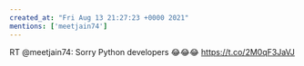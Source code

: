 ```yaml
---
created_at: "Fri Aug 13 21:27:23 +0000 2021"
mentions: ['meetjain74']
---
```


RT @meetjain74: Sorry Python developers 😂😂😂 https://t.co/2M0qF3JaVJ